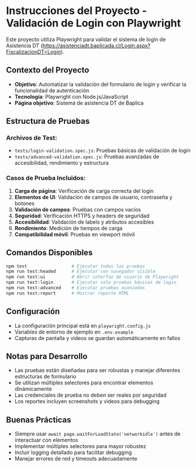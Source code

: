 <!-- Use this file to provide workspace-specific custom instructions to Copilot. For more details, visit https://code.visualstudio.com/docs/copilot/copilot-customization#_use-a-githubcopilotinstructionsmd-file -->

# Instrucciones del Proyecto - Validación de Login con Playwright

Este proyecto utiliza Playwright para validar el sistema de login de Asistencia DT (https://asistenciadt.baplicada.cl/Login.aspx?FiscalizacionDT=Login).

## Contexto del Proyecto

- **Objetivo**: Automatizar la validación del formulario de login y verificar la funcionalidad de autenticación
- **Tecnología**: Playwright con Node.js/JavaScript
- **Página objetivo**: Sistema de asistencia DT de Baplica

## Estructura de Pruebas

### Archivos de Test:
- `tests/login-validation.spec.js`: Pruebas básicas de validación de login
- `tests/advanced-validation.spec.js`: Pruebas avanzadas de accesibilidad, rendimiento y estructura

### Casos de Prueba Incluidos:
1. **Carga de página**: Verificación de carga correcta del login
2. **Elementos de UI**: Validación de campos de usuario, contraseña y botones
3. **Validación de campos**: Pruebas con campos vacíos
4. **Seguridad**: Verificación HTTPS y headers de seguridad
5. **Accesibilidad**: Validación de labels y atributos accesibles
6. **Rendimiento**: Medición de tiempos de carga
7. **Compatibilidad móvil**: Pruebas en viewport móvil

## Comandos Disponibles

```bash
npm test                 # Ejecutar todas las pruebas
npm run test:headed      # Ejecutar con navegador visible
npm run test:ui          # Abrir interfaz de usuario de Playwright
npm run test:login       # Ejecutar solo pruebas básicas de login
npm run test:advanced    # Ejecutar pruebas avanzadas
npm run test:report      # Mostrar reporte HTML
```

## Configuración

- La configuración principal está en `playwright.config.js`
- Variables de entorno de ejemplo en `.env.example`
- Capturas de pantalla y videos se guardan automáticamente en fallos

## Notas para Desarrollo

- Las pruebas están diseñadas para ser robustas y manejar diferentes estructuras de formulario
- Se utilizan múltiples selectores para encontrar elementos dinámicamente
- Las credenciales de prueba no deben ser reales por seguridad
- Los reportes incluyen screenshots y videos para debugging

## Buenas Prácticas

- Siempre usar `await page.waitForLoadState('networkidle')` antes de interactuar con elementos
- Implementar múltiples selectores para mayor robustez
- Incluir logging detallado para facilitar debugging
- Manejar errores de red y timeouts adecuadamente
